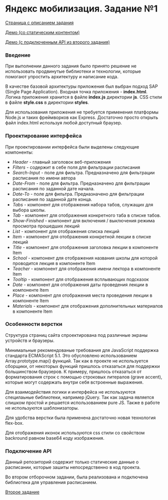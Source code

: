 # Яндекс мобилизация. Задание №1

[Страница с описанием задания](https://academy.yandex.ru/events/frontend/shri_msk-2017/)

[Демо (со статическим контентом)](https://artmaks.github.io/yandex-task1/)

[Демо (с подключенным API из второго задания)](https://yandex-schedule.herokuapp.com/)

### Введение

При выполнении данного задания было принято решение не использовать продвинутые библиотеки и технологии, которые помогают упростить архитектуру и написание кода.

В качестве базовой архитектуры приложения был выбран подход SAP (Single Page Application). Входная точка приложения - **index.html**. Логика приложения хранится в файле **index.js** директории **js**. CSS стили в файле **style.css** в директории **styles**.

Для использования приложения не требуется применения платформы Node.js и таких фреймворков как Express. Достаточно просто открыть файл index.html используя любой доступный браузер.

### Проектирование интерфейса
При проектировании интерфейса были выделены следующие компоненты:
  * *Header* - главный заголовок веб-приложения
  * *Filters* - содержит в себе поля для фильтрации расписания
  * *Search-Input* - поле для фильтра. Предназначено для фильтрации расписания по имени автора
  * *Date-From* - поле для фильтра. Предназначено для фильтрации расписания по заданной дате начала.
  * *Date-To* - поле для фильтра. Предназначено для фильтрации расписания по заданной дате  конца.
  * *Tabs* - компонент для отображения набора табов, служащих для выбора школы.
  * *Tab* - компонент для отображения конкретного таба в списке табов.
  * *Show-Finished* - компонент для включения / выключения режима просмотра прошедших лекций
  * *List* - компонент для отображения списка лекций
  * *Item* - компонент для отображения конкретной лекции в списке лекций
  * *Title* - компонент для отображения заголовка лекции в компоненте Item
  * *School* - компонент для отображения названия школы для которой проводится лекция в компоненте Item
  * *Teacher* - компонент для отображения имени лектора в компоненте Item
  * *Tooltip* - компонент для отображения всплывающих подсказок
  * *Date* - компонент для отображения даты проведения лекции в компоненте Item
  * *Place* - компонент для отображения места проведения лекции в компоненте Item
  * *Materials* - компонент для отображения дополнительных материалов в компоненте Item

### Особенности верстки

Структура страниц сайта спроектирована под различные экраны устройств и браузеры.

Минимальные рекомендованые требования для JavaScript поддержка стандарта ECMAScript 5.1. Это обусловлено использованием Array.prototype.map() функций.
Так как в проекте не используется сборщики, от некоторых функций пришлось отказаться для поддержки большинством браузеров. К примеру, пришлось отказаться от форматирования строк с помощью строковых литералов (grave accent), которые могут содержать внутри себя встроенные выражения.

Для взаимодействия логики и интерфейса не используются специлаьные библиотеки, например jQuery. Так как задача является слишком простой и решается использованием pure JS. Также в работе не используются шаблонизаторы.

Для удобства верстки была применена достаточно новая технология flex-box.

Для отображения иконок используются css стили со свойством backround равном base64 коду изображения.

### Подключение API

Данный репозиторий содержит только статические данные о расписании, которые зашиты непосредственно в код проекта.

Во втором отборочном задании, была реализована и подключена библиотека для управления расписанием.

[Второе задание](https://github.com/artmaks/yandex-task2)


